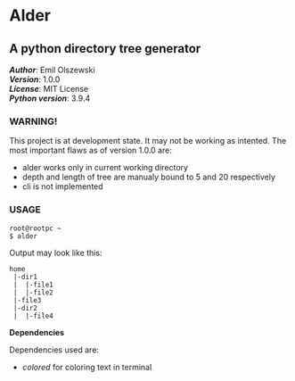 # Alder  
## A python directory tree generator

***Author***:           Emil Olszewski  
***Version***:          1.0.0  
***License***:          MIT License  
***Python version***:   3.9.4

### **WARNING!**
This project is at development state. It may not be working as intented. 
The most important flaws as of version 1.0.0 are: 
- alder works only in current working directory
- depth and length of tree are manualy bound to 5 and 20 respectively
- cli is not implemented 

### **USAGE**

    root@rootpc ~
    $ alder 

Output may look like this: 

    home
     |-dir1
     |  |-file1 
     |  |-file2
     |-file3
     |-dir2
     |  |-file4

**Dependencies**

Dependencies used are:
- *colored* for coloring text in terminal

